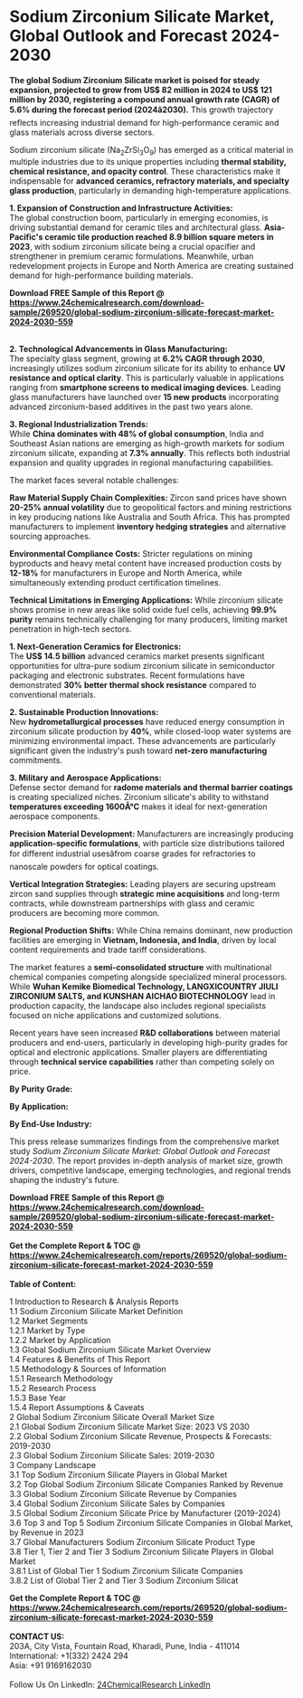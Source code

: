 <h1>Sodium Zirconium Silicate Market, Global Outlook and Forecast 2024-2030</h1><p><strong>The global Sodium Zirconium Silicate market is poised for steady expansion, projected to grow from US$ 82 million in 2024 to US$ 121 million by 2030, registering a compound annual growth rate (CAGR) of 5.6% during the forecast period (2024â2030).</strong> This growth trajectory reflects increasing industrial demand for high-performance ceramic and glass materials across diverse sectors.</p><p>Sodium zirconium silicate (Na<sub>2</sub>ZrSi<sub>3</sub>O<sub>9</sub>) has emerged as a critical material in multiple industries due to its unique properties including <strong>thermal stability, chemical resistance, and opacity control</strong>. These characteristics make it indispensable for <strong>advanced ceramics, refractory materials, and specialty glass production</strong>, particularly in demanding high-temperature applications.</p><p><strong>1. Expansion of Construction and Infrastructure Activities:</strong><br>
The global construction boom, particularly in emerging economies, is driving substantial demand for ceramic tiles and architectural glass. <strong>Asia-Pacific's ceramic tile production reached 8.9 billion square meters in 2023</strong>, with sodium zirconium silicate being a crucial opacifier and strengthener in premium ceramic formulations. Meanwhile, urban redevelopment projects in Europe and North America are creating sustained demand for high-performance building materials.</p><div><b>Download FREE Sample of this Report @ 
            <a href="https://www.24chemicalresearch.com/download-sample/269520/global-sodium-zirconium-silicate-forecast-market-2024-2030-559">
            https://www.24chemicalresearch.com/download-sample/269520/global-sodium-zirconium-silicate-forecast-market-2024-2030-559</a></b></div><br><p><strong>2. Technological Advancements in Glass Manufacturing:</strong><br>
The specialty glass segment, growing at <strong>6.2% CAGR through 2030</strong>, increasingly utilizes sodium zirconium silicate for its ability to enhance <strong>UV resistance and optical clarity</strong>. This is particularly valuable in applications ranging from <strong>smartphone screens to medical imaging devices</strong>. Leading glass manufacturers have launched over <strong>15 new products</strong> incorporating advanced zirconium-based additives in the past two years alone.</p><p><strong>3. Regional Industrialization Trends:</strong><br>
While <strong>China dominates with 48% of global consumption</strong>, India and Southeast Asian nations are emerging as high-growth markets for sodium zirconium silicate, expanding at <strong>7.3% annually</strong>. This reflects both industrial expansion and quality upgrades in regional manufacturing capabilities.</p><p>The market faces several notable challenges:</p><p><strong>Raw Material Supply Chain Complexities:</strong> Zircon sand prices have shown <strong>20-25% annual volatility</strong> due to geopolitical factors and mining restrictions in key producing nations like Australia and South Africa. This has prompted manufacturers to implement <strong>inventory hedging strategies</strong> and alternative sourcing approaches.</p><p><strong>Environmental Compliance Costs:</strong> Stricter regulations on mining byproducts and heavy metal content have increased production costs by <strong>12-18%</strong> for manufacturers in Europe and North America, while simultaneously extending product certification timelines.</p><p><strong>Technical Limitations in Emerging Applications:</strong> While zirconium silicate shows promise in new areas like solid oxide fuel cells, achieving <strong>99.9% purity</strong> remains technically challenging for many producers, limiting market penetration in high-tech sectors.</p><p><strong>1. Next-Generation Ceramics for Electronics:</strong><br>
The <strong>US$ 14.5 billion</strong> advanced ceramics market presents significant opportunities for ultra-pure sodium zirconium silicate in semiconductor packaging and electronic substrates. Recent formulations have demonstrated <strong>30% better thermal shock resistance</strong> compared to conventional materials.</p><p><strong>2. Sustainable Production Innovations:</strong><br>
New <strong>hydrometallurgical processes</strong> have reduced energy consumption in zirconium silicate production by <strong>40%</strong>, while closed-loop water systems are minimizing environmental impact. These advancements are particularly significant given the industry's push toward <strong>net-zero manufacturing</strong> commitments.</p><p><strong>3. Military and Aerospace Applications:</strong><br>
Defense sector demand for <strong>radome materials and thermal barrier coatings</strong> is creating specialized niches. Zirconium silicate's ability to withstand <strong>temperatures exceeding 1600Â°C</strong> makes it ideal for next-generation aerospace components.</p><p><strong>Precision Material Development:</strong> Manufacturers are increasingly producing <strong>application-specific formulations</strong>, with particle size distributions tailored for different industrial usesâfrom coarse grades for refractories to nanoscale powders for optical coatings.</p><p><strong>Vertical Integration Strategies:</strong> Leading players are securing upstream zircon sand supplies through <strong>strategic mine acquisitions</strong> and long-term contracts, while downstream partnerships with glass and ceramic producers are becoming more common.</p><p><strong>Regional Production Shifts:</strong> While China remains dominant, new production facilities are emerging in <strong>Vietnam, Indonesia, and India</strong>, driven by local content requirements and trade tariff considerations.</p><p>The market features a <strong>semi-consolidated structure</strong> with multinational chemical companies competing alongside specialized mineral processors. While <strong>Wuhan Kemike Biomedical Technology, LANGXICOUNTRY JIULI ZIRCONIUM SALTS, and KUNSHAN AICHAO BIOTECHNOLOGY</strong> lead in production capacity, the landscape also includes regional specialists focused on niche applications and customized solutions.</p><p>Recent years have seen increased <strong>R&amp;D collaborations</strong> between material producers and end-users, particularly in developing high-purity grades for optical and electronic applications. Smaller players are differentiating through <strong>technical service capabilities</strong> rather than competing solely on price.</p><p><strong>By Purity Grade:</strong></p><p><strong>By Application:</strong></p><p><strong>By End-Use Industry:</strong></p><p>This press release summarizes findings from the comprehensive market study <em>Sodium Zirconium Silicate Market: Global Outlook and Forecast 2024-2030</em>. The report provides in-depth analysis of market size, growth drivers, competitive landscape, emerging technologies, and regional trends shaping the industry's future.</p><div><b>Download FREE Sample of this Report @ 
            <a href="https://www.24chemicalresearch.com/download-sample/269520/global-sodium-zirconium-silicate-forecast-market-2024-2030-559">
            https://www.24chemicalresearch.com/download-sample/269520/global-sodium-zirconium-silicate-forecast-market-2024-2030-559</a></b></div><br><div><b>Get the Complete Report & TOC @ 
            <a href="https://www.24chemicalresearch.com/reports/269520/global-sodium-zirconium-silicate-forecast-market-2024-2030-559">
            https://www.24chemicalresearch.com/reports/269520/global-sodium-zirconium-silicate-forecast-market-2024-2030-559</a></b></div><br>
            <b>Table of Content:</b><p>1 Introduction to Research & Analysis Reports<br />
    1.1 Sodium Zirconium Silicate Market Definition<br />
    1.2 Market Segments<br />
        1.2.1 Market by Type<br />
        1.2.2 Market by Application<br />
    1.3 Global Sodium Zirconium Silicate Market Overview<br />
    1.4 Features & Benefits of This Report<br />
    1.5 Methodology & Sources of Information<br />
        1.5.1 Research Methodology<br />
        1.5.2 Research Process<br />
        1.5.3 Base Year<br />
        1.5.4 Report Assumptions & Caveats<br />
2 Global Sodium Zirconium Silicate Overall Market Size<br />
    2.1 Global Sodium Zirconium Silicate Market Size: 2023 VS 2030<br />
    2.2 Global Sodium Zirconium Silicate Revenue, Prospects & Forecasts: 2019-2030<br />
    2.3 Global Sodium Zirconium Silicate Sales: 2019-2030<br />
3 Company Landscape<br />
    3.1 Top Sodium Zirconium Silicate Players in Global Market<br />
    3.2 Top Global Sodium Zirconium Silicate Companies Ranked by Revenue<br />
    3.3 Global Sodium Zirconium Silicate Revenue by Companies<br />
    3.4 Global Sodium Zirconium Silicate Sales by Companies<br />
    3.5 Global Sodium Zirconium Silicate Price by Manufacturer (2019-2024)<br />
    3.6 Top 3 and Top 5 Sodium Zirconium Silicate Companies in Global Market, by Revenue in 2023<br />
    3.7 Global Manufacturers Sodium Zirconium Silicate Product Type<br />
    3.8 Tier 1, Tier 2 and Tier 3 Sodium Zirconium Silicate Players in Global Market<br />
        3.8.1 List of Global Tier 1 Sodium Zirconium Silicate Companies<br />
        3.8.2 List of Global Tier 2 and Tier 3 Sodium Zirconium Silicat</p><div><b>Get the Complete Report & TOC @ 
            <a href="https://www.24chemicalresearch.com/reports/269520/global-sodium-zirconium-silicate-forecast-market-2024-2030-559">
            https://www.24chemicalresearch.com/reports/269520/global-sodium-zirconium-silicate-forecast-market-2024-2030-559</a></b></div><br><b>CONTACT US:</b><br>
            203A, City Vista, Fountain Road, Kharadi, Pune, India - 411014<br>
            International: +1(332) 2424 294<br>
            Asia: +91 9169162030 <br><br>
            Follow Us On LinkedIn: <a href="https://www.linkedin.com/company/24chemicalresearch/">24ChemicalResearch LinkedIn</a>